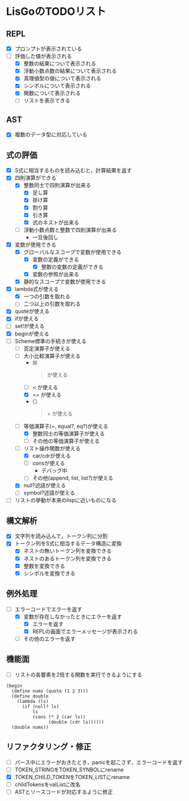 # LisGoのTODOリスト

## REPL
* [x] プロンプトが表示されている
* [ ] 評価した値が表示される
  - [x] 整数の結果について表示される
  - [x] 浮動小数点数の結果について表示される
  - [x] 真理値型の値について表示される
  - [x] シンボルについて表示される
  - [x] 関数について表示される
  - [ ] リストを表示できる

## AST
* [x] 複数のデータ型に対応している

## 式の評価
* [x] S式に相当するものを読み込むと，計算結果を返す
* [x] 四則演算ができる
  * [x] 整数同士で四則演算が出来る
	- [x] 足し算
	- [x] 掛け算
	- [x] 割り算
	- [x] 引き算
	- [x] 式のネストが出来る
  * [ ] 浮動小数点数と整数で四則演算が出来る
	- 一旦後回し
* [x] 変数が使用できる
  * [x] グローバルなスコープで変数が使用できる
	* [x] 変数の定義ができる
		- [x] 整数の変数の定義ができる
	* [x] 変数の参照が出来る
  * [x] 静的なスコープで変数が使用できる
* [x] lambda式が使える
  - [x] 一つの引数を取れる
  - [ ] 二つ以上の引数を取れる
* [x] quoteが使える
* [x] ifが使える
* [ ] set!が使える
* [x] beginが使える
* [ ] Scheme標準の手続きが使える
  - [ ] 否定演算子が使える
  - [ ] 大小比較演算子が使える
    - [x] > が使える
	- [ ] < が使える
	- [x] <= が使える
	- [ ] >= が使える
  - [ ] 等価演算子(=, equal?, eq?)が使える
    - [x] 整数同士の等価演算子が使える
    - [ ] その他の等価演算子が使える
  - [ ] リスト操作関数が使える
    - [x] car/cdrが使える
    - [ ] consが使える
      * デバッグ中
    - [ ] その他(append, list, list?)が使える
  - [x] null?述語が使える
  - [ ] symbol?述語が使える
* [ ] リストの挙動が本来のlispに近いものになる

## 構文解析
- [x] 文字列を読み込んで，トークン列に分割
- [x] トークン列をS式に相当するデータ構造に変換
  * [x] ネストの無いトークン列を変換できる
  * [x] ネストのあるトークン列を変換できる
  * [x] 整数を変換できる
  * [x] シンボルを変換できる

## 例外処理
* [ ] エラーコードでエラーを返す
  * [x] 変数が存在しなかったときにエラーを返す
    * [x] エラーを返す
    * [x] REPLの画面でエラーメッセージが表示される
  * [ ] その他のエラーを返す

## 機能面
* [ ] リストの各要素を2倍する関数を実行できるようにする
```
(begin
  (define nums (quote (1 2 3)))
  (define double
    (lambda (ls)
	  (if (null? ls)
	      ls
		  (cons (* 2 (car ls))
		        (double (cdr ls))))))
  (double nums))
```

## リファクタリング・修正
* [ ] パース中にエラーがおきたとき，panicを起こさず，エラーコードを返す
* [ ] TOKEN_STRINGをTOKEN_SYNBOLにrename
* [x] TOKEN_CHILD_TOKENをTOKEN_LISTにrename
* [ ] childTokensをvalListに改名
* [ ] ASTとソースコードが対応するように修正

